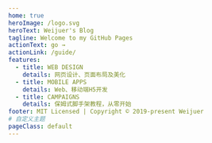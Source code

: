 ```yaml
---
home: true
heroImage: /logo.svg
heroText: Weijuer's Blog
tagline: Welcome to my GitHub Pages
actionText: go →
actionLink: /guide/
features:
  - title: WEB DESIGN
    details: 网页设计、页面布局及美化
  - title: MOBILE APPS
    details: Web、移动端H5开发
  - title: CAMPAIGNS
    details: 保姆式脚手架教程，从零开始
footer: MIT Licensed | Copyright © 2019-present Weijuer
# 自定义主题
pageClass: default
---
```



